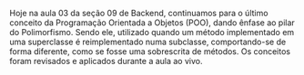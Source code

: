 Hoje na aula 03 da seção 09 de Backend, continuamos para o último conceito da Programação Orientada a Objetos (POO), dando ênfase ao pilar do Polimorfismo. Sendo ele, utilizado quando um método implementado em uma superclasse é reimplementado numa subclasse, comportando-se de forma diferente, como se fosse uma sobrescrita de métodos.
Os conceitos foram revisados e aplicados durante a aula ao vivo.